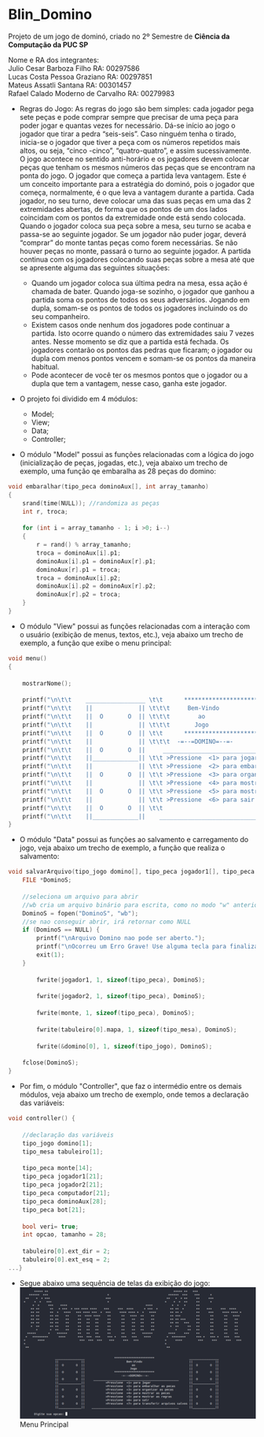 # Blin_Domino
Projeto de um jogo de dominó, criado no 2º Semestre de **Ciência da Computação da PUC SP**
  
Nome e RA dos integrantes:  
Julio Cesar Barboza Filho RA: 00297586  
Lucas Costa Pessoa Graziano RA: 00297851  
Mateus Assatli Santana RA: 00301457  
Rafael Calado Moderno de Carvalho RA: 00279983  
  
- Regras do Jogo:
As regras do jogo são bem simples: cada jogador pega sete peças e pode comprar sempre que precisar de uma peça para poder jogar e quantas vezes for necessário. Dá-se início ao
jogo o jogador que tirar a pedra “seis-seis”. Caso ninguém tenha o tirado, inicia-se o jogador que tiver a peça  com  os  números  repetidos  mais  altos,  ou  seja, “cinco
-cinco”,  “quatro-quatro”,  e  assim sucessivamente. O jogo acontece no sentido anti-horário e os jogadores devem colocar peças que tenham os mesmos números das peças que se
encontram na ponta do jogo. O jogador que começa a partida leva vantagem. Este é um conceito importante para a estratégia do dominó, pois o jogador que começa, normalmente, é o
que leva a vantagem durante a partida. Cada jogador, no seu turno, deve colocar uma das suas peças em uma das 2 extremidades abertas, de forma que os pontos de um dos lados
coincidam com os pontos da extremidade onde está  sendo  colocada. Quando o jogador coloca sua peça sobre a mesa, seu turno se acaba e passa-se ao seguinte jogador. Se um 
jogador não puder jogar, deverá “comprar” do monte tantas peças como forem necessárias. Se não houver peças no monte, passará o turno ao seguinte jogador. A partida continua com 
os jogadores colocando suas peças sobre a mesa até que se apresente alguma das seguintes situações:
  
  - Quando um jogador coloca sua última pedra na mesa, essa ação é chamada de bater. Quando joga-se sozinho, o jogador que ganhou a partida soma os pontos de todos os seus 
adversários. Jogando em dupla, somam-se os pontos de todos os jogadores incluindo os do seu companheiro.
  - Existem casos onde nenhum dos jogadores pode continuar a partida. Isto ocorre quando o número das extremidades saiu 7 vezes antes. Nesse momento se diz que a partida está 
fechada. Os jogadores contarão os pontos das pedras que ficaram; o jogador ou dupla com menos pontos vencem e somam-se os pontos da maneira habitual.
  - Pode acontecer de você ter os mesmos pontos que o jogador ou a dupla que tem a vantagem, nesse caso, ganha este jogador.
  
  
- O projeto foi dividido em 4 módulos:
  - Model;
  - View;
  - Data;
  - Controller;
  
  
- O módulo "Model" possui  as funções relacionadas com a lógica do jogo (inicialização de peças, jogadas, etc.), veja abaixo um trecho de exemplo, uma função qe embaralha as 28 
peças do domino:

```C
void embaralhar(tipo_peca dominoAux[], int array_tamanho)
{
    srand(time(NULL)); //randomiza as peças
    int r, troca;

    for (int i = array_tamanho - 1; i >0; i--)
    {
        r = rand() % array_tamanho;
        troca = dominoAux[i].p1;
        dominoAux[i].p1 = dominoAux[r].p1;
        dominoAux[r].p1 = troca;
        troca = dominoAux[i].p2;
        dominoAux[i].p2 = dominoAux[r].p2;
        dominoAux[r].p2 = troca;
    }
}
```
  
  
- O módulo "View" possui as funções relacionadas com a interação com o usuário (exibição de menus, textos, etc.), veja abaixo um trecho de exemplo, a função que exibe o menu 
principal:

```C
void menu()
{ 

    mostrarNome();

    printf("\n\t\t    _________________ \t\t      ***********************                    _________________");
    printf("\n\t\t    ||             || \t\t\t     Bem-Vindo                           ||             ||");
    printf("\n\t\t    ||  O       O  || \t\t\t        ao                               ||  O       O  ||");
    printf("\n\t\t    ||             || \t\t\t       Jogo                              ||             ||");
    printf("\n\t\t    ||  O       O  || \t\t      ***********************                    ||  O       O  ||");
    printf("\n\t\t    ||             || \t\t\t  -=--=DOMINO=--=-                       ||             ||");
    printf("\n\t\t    ||  O       O  ||     _________________________________________________      ||  O       O  ||");
    printf("\n\t\t    ||_____________|| \t\t >Pressione  <1> para jogar                      ||_____________||");
    printf("\n\t\t    ||             || \t\t >Pressione  <2> para embaralhar as pecas        ||             ||");
    printf("\n\t\t    ||  O       O  || \t\t >Pressione  <3> para organizar as pecas         ||  O       O  ||");
    printf("\n\t\t    ||             || \t\t >Pressione  <4> para mostrar as pecas           ||             ||");
    printf("\n\t\t    ||  O       O  || \t\t >Pressione  <5> para mostrar as regras          ||  O       O  ||");
    printf("\n\t\t    ||             || \t\t >Pressione  <6> para sair                       ||             ||");
    printf("\n\t\t    ||  O       O  || \t\t                                                 ||  O       O  ||");
    printf("\n\t\t    ||_____________||    __________________________________________________      ||_____________||");
}
```
  
- O módulo "Data" possui as funções ao salvamento e carregamento do jogo, veja abaixo um trecho de exemplo, a função que realiza o salvamento:
```C
void salvarArquivo(tipo_jogo domino[], tipo_peca jogador1[], tipo_peca jogador2[], tipo_mesa tabuleiro[], tipo_peca monte[]){     
    FILE *DominoS;

    //seleciona um arquivo para abrir
    //wb cria um arquivo binário para escrita, como no modo "w" anterior, só que o arquivo é binário.
    DominoS = fopen("DominoS", "wb");
    //se nao conseguir abrir, irá retornar como NULL
    if (DominoS == NULL) {
        printf("\nArquivo Domino nao pode ser aberto.");
        printf("\nOcorreu um Erro Grave! Use alguma tecla para finalizar!");
        exit(1);
    }
    
        fwrite(jogador1, 1, sizeof(tipo_peca), DominoS);
               
        fwrite(jogador2, 1, sizeof(tipo_peca), DominoS);
            
        fwrite(monte, 1, sizeof(tipo_peca), DominoS);
            
        fwrite(tabuleiro[0].mapa, 1, sizeof(tipo_mesa), DominoS);
            
        fwrite(&domino[0], 1, sizeof(tipo_jogo), DominoS);
                   
    fclose(DominoS);
}
```
  
  
- Por fim, o módulo "Controller", que faz o intermédio entre os demais módulos, veja abaixo um trecho de exemplo, onde temos a declaração das variáveis:
```C
void controller() {

    //declaração das variáveis
    tipo_jogo domino[1];
    tipo_mesa tabuleiro[1];
    
    tipo_peca monte[14];
    tipo_peca jogador1[21];
    tipo_peca jogador2[21];
    tipo_peca computador[21];
    tipo_peca dominoAux[28];
    tipo_peca bot[21];

    bool veri= true;
    int opcao, tamanho = 28;

    tabuleiro[0].ext_dir = 2;
    tabuleiro[0].ext_esq = 2;
...}
```

- Segue abaixo uma sequência de telas da exibição do jogo:  
    ![Screenshot_Menu_Principal](https://github.com/Julio-Cesar123/Blin_Domino/blob/main/images/Screenshot_Menu_Principal.png)
Menu Principal   
